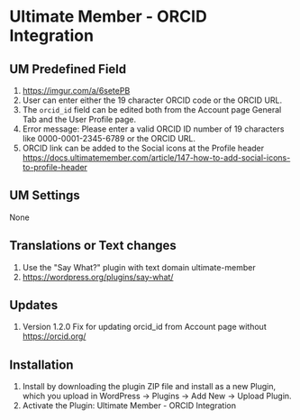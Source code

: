 # Ultimate Member - ORCID Integration

## UM Predefined Field
1. https://imgur.com/a/6setePB
2. User can enter either the 19 character ORCID code or the ORCID URL.
3. The <code>orcid_id</code> field can be edited both from the Account page General Tab and the User Profile page.
4. Error message: Please enter a valid ORCID ID number of 19 characters like 0000-0001-2345-6789 or the ORCID URL.
5. ORCID link can be added to the Social icons at the Profile header https://docs.ultimatemember.com/article/147-how-to-add-social-icons-to-profile-header

## UM Settings
None

## Translations or Text changes
1. Use the "Say What?" plugin with text domain ultimate-member
2. https://wordpress.org/plugins/say-what/

## Updates
1. Version 1.2.0 Fix for updating orcid_id from Account page without https://orcid.org/

## Installation
1. Install by downloading the plugin ZIP file and install as a new Plugin, which you upload in WordPress -> Plugins -> Add New -> Upload Plugin.
2. Activate the Plugin: Ultimate Member - ORCID Integration

